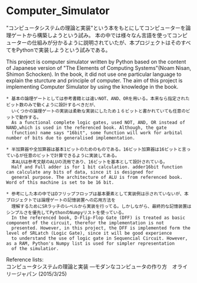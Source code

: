 # Computer_Simulator
"コンピュータシステムの理論と実装"という本をもとにしてコンピューターを論理ゲートから構築しようという試み。
本の中では様々なん言語を使ってコンピューターの仕組みが分かるように説明されていたが、本プロジェクトはそのすべてをPythonで実装しようという試みである。

This project is computer simulator written by Python based on the content of Japanese version of "The Elements of Computing Systems"(Noam Nisan, Shimon Schocken). In the book, it did not use one particular language to explain the sturcture and principle of computer. The aim of this project is implementing Computer Simulator by using the knowledge in the book.


    * 基本の論理ゲートとしては参考書籍とは違いNOT、AND、ORを用いる。本来なら指定されたビット数のみで動くように設計するべきだが、
      いくつかの論理ゲートの実装は柔軟な実装にしたため１６ビットと書かれていても任意のビットで動作する。
      As a functional complete logic gates, used NOT, AND, OR instead of NAND,which is used in the referenced book. Although, the gate
      (function) name says "16bit", some function will work for arbital number of bits due to generalised implementation.
    
    * 半加算器や全加算器は基本1ビットのためのものである。16ビット加算器は16ビットと言っているが任意のビットで計算できるように実装してある。
      本ALUは参考文献のALUの流用であり、16ビットを基本として設計されている。
      Half and Full adder is for 1 bit calculation. adder16bit function can calculate any bits of data, since it is designed for
      general purpose. The architecture of ALU is from referenced book. Word of this machine is set to be 16 bit.

    * 参考にした本の中ではDフリップフロップは基本要素として実装例は示されていないが、本プロジェクトでは論理ゲートの記憶装置への応用方法を
      理解するためにSRラッチのレベルから実装を行ってる。しかしながら、最終的な記憶装置はシンプルさを優先してPythonのNumpyリストを使っている。
      In the referenced book, D-Flip-Flop Gate (DFF) is treated as basic component of the circuit, therefor the implementation is not
      presented. However, in this project, the DFF is implemented form the level of SRLatch (Logic Gate), since it will be good experience 
      to understand the use of logic gate in Sequencial Circuit. However, as a RAM, Python's Numpy list is used for simpler representation 
      of the simulatior.

Reference lists:  
コンピュータシステムの理論と実装 ―モダンなコンピュータの作り方　オライリージャパン (2015/3/25)
